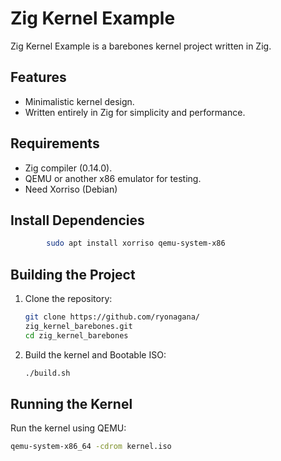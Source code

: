 # Zig Kernel Example

Zig Kernel Example is a barebones kernel project written in Zig.

## Features
- Minimalistic kernel design.
- Written entirely in Zig for simplicity and performance.

## Requirements
- Zig compiler (0.14.0).
- QEMU or another x86 emulator for testing.
- Need Xorriso (Debian)

## Install Dependencies
```bash
        sudo apt install xorriso qemu-system-x86
```

## Building the Project
1. Clone the repository:
    ```bash
    git clone https://github.com/ryonagana/
    zig_kernel_barebones.git
    cd zig_kernel_barebones
    ```

2. Build the kernel and Bootable ISO:
    ```bash
    ./build.sh
    ```


## Running the Kernel
Run the kernel using QEMU:
```bash
qemu-system-x86_64 -cdrom kernel.iso
```


